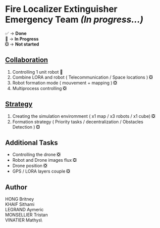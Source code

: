 # Fire Localizer Extinguisher Emergency Team *(In progress...)*

✅ -> **Done**\
🔄 -> **In Progress**\
❎  -> **Not started**


## [Collaboration](collaboration)

1. Controlling 1 unit robot 🔄
2. Combine LORA and robot ( Telecommunication / Space locations ) ❎
3. Robot formation mode ( mouvement + mapping ) ❎
4. Multiprocess controlling ❎

## [Strategy](strategy)

1. Creating the simulation enviromment ( x1 map / x3 robots / x1 cube) ❎
2. Formation strategy ( Priority tasks / decentralization / Obstacles Detection ) ❎

## Additional Tasks

- Controlling the drone ❎
- Robot and Drone images flux ❎
- Drone position ❎
- GPS / LORA layers couple ❎

## Author

HONG       Britney\
KHAIF      Sithami\
LEGRAND    Aymeric\
MONSELLIER Tristan\
VINATIER   Mathys\